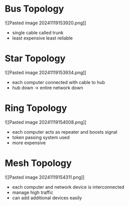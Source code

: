 # Bus Topology
![[Pasted image 20241119153920.png]]
- single cable called trunk
- least expensive
  least reliable
# Star Topology
![[Pasted image 20241119153934.png]]
- each computer connected with cable to hub
- hub down -> entire network down

# Ring Topology

![[Pasted image 20241119154008.png]]
- each computer acts as repeater and boosts signal
- token passing system used
- more expensive

# Mesh Topology
![[Pasted image 20241119154311.png]]
- each computer and network device is interconnected
- manage high traffic
- can add additional devices easily